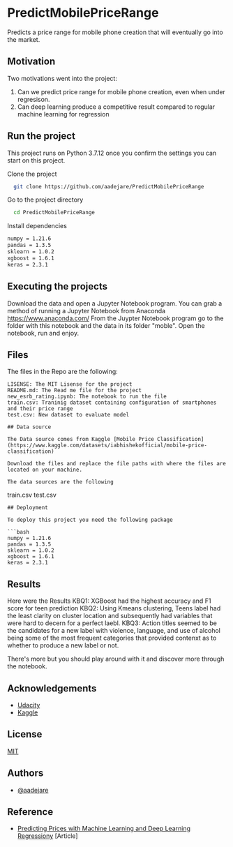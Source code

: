 # PredictMobilePriceRange

Predicts a price range for mobile phone creation that will eventually go into the market.
## Motivation

Two motivations went into the project:

1. Can we predict price range for mobile phone creation, even when under regresison.
2. Can deep learning produce a competitive result compared to regular machine learning for regression

## Run the project

This project runs on Python 3.7.12  once you confirm the settings you can start on this project.

Clone the project

```bash
  git clone https://github.com/aadejare/PredictMobilePriceRange
```

Go to the project directory

```bash
  cd PredictMobilePriceRange
```

Install dependencies

```bash
numpy = 1.21.6
pandas = 1.3.5
sklearn = 1.0.2
xgboost = 1.6.1
keras = 2.3.1
```

## Executing the projects

Download the data and open a Jupyter Notebook program. You can grab a method of running a Jupyter Notebook from Anaconda https://www.anaconda.com/ 
From the Juypter Notebook program go to the folder with this notebook and the data in its folder "moble". Open the notebook, run and enjoy.

## Files


The files in the Repo are the following:
```
LISENSE: The MIT Lisense for the project
README.md: The Read me file for the project
new_esrb_rating.ipynb: The notebook to run the file
train.csv: Traninig dataset containing configuration of smartphones and their price range
test.csv: New dataset to evaluate model

## Data source

The Data source comes from Kaggle [Mobile Price Classification](https://www.kaggle.com/datasets/iabhishekofficial/mobile-price-classification)

Download the files and replace the file paths with where the files are located on your machine.

The data sources are the following
```
train.csv
test.csv  
```
## Deployment

To deploy this project you need the following package

```bash
numpy = 1.21.6
pandas = 1.3.5
sklearn = 1.0.2
xgboost = 1.6.1
keras = 2.3.1
```


## Results

Here were the Results
KBQ1: XGBoost had the highest accuracy and F1 score for teen prediction
KBQ2: Using Kmeans clustering, Teens label had the least clarity on cluster location and subsequently had variables that were hard to decern for a perfect laebl.
KBQ3: Action titles seemed to be the candidates for a new label with violence, language, and use of alcohol being some of the most frequent categories that provided contenxt as to whether to produce a new label or not.

There's more but you should play around with it and discover more through the notebook.
## Acknowledgements

 - [Udacity](www.udacity.com)
 - [Kaggle](www.kaggle.com)


## License

[MIT](https://choosealicense.com/licenses/mit/)


## Authors

- [@aadejare](https://www.github.com/aadejare)

## Reference 

- [Predicting Prices with Machine Learning and Deep Learning Regressiony](https://projectpioneer.wordpress.com/2023/01/10/predicting-prices-with-machine-learning-and-deep-learning-regression/) [Article]
